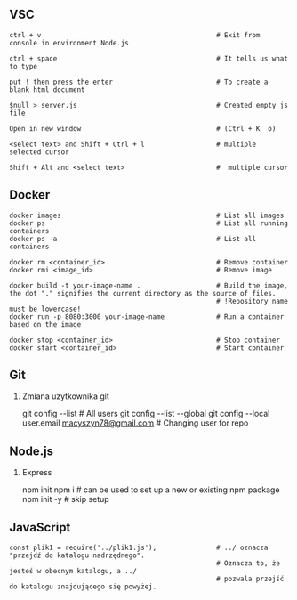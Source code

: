 ## VSC

    ctrl + v                                            # Exit from console in environment Node.js

    ctrl + space                                        # It tells us what to type

    put ! then press the enter                          # To create a blank html document

    $null > server.js                                   # Created empty js file

    Open in new window                                  # (Ctrl + K  o)

    <select text> and Shift + Ctrl + l                  # multiple selected cursor

    Shift + Alt and <select text>                       #  multiple cursor

## Docker

    docker images                                       # List all images
    docker ps                                           # List all running containers
    docker ps -a                                        # List all containers

    docker rm <container_id>                            # Remove container
    docker rmi <image_id>                               # Remove image

    docker build -t your-image-name .                   # Build the image, the dot "." signifies the current directory as the source of files.
                                                        # !Repository name must be lowercase!
    docker run -p 8080:3000 your-image-name             # Run a container based on the image

    docker stop <container_id>                          # Stop container
    docker start <container_id>                         # Start container

## Git

1. Zmiana uzytkownika git

   git config --list # All users
   git config --list --global
   git config --local user.email macyszyn78@gmail.com   # Changing user for repo

## Node.js

1. Express

   npm init <or> npm i                                  # can be used to set up a new or existing npm package
   npm init -y                                          # skip setup

## JavaScript

    const plik1 = require('../plik1.js');               # ../ oznacza "przejdź do katalogu nadrzędnego".
                                                        # Oznacza to, że jesteś w obecnym katalogu, a ../
                                                        # pozwala przejść do katalogu znajdującego się powyżej.
